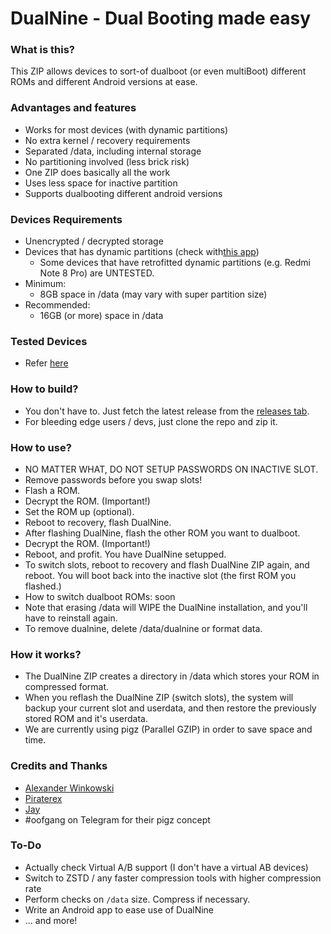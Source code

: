 # DualNine - Dual Booting made easy #

### What is this? ###
This ZIP allows devices to sort-of dualboot (or even multiBoot) different ROMs and different Android versions at ease.

### Advantages and features ###
- Works for most devices (with dynamic partitions)
- No extra kernel / recovery requirements
- Separated /data, including internal storage
- No partitioning involved (less brick risk)
- One ZIP does basically all the work
- Uses less space for inactive partition
- Supports dualbooting different android versions

### Devices Requirements ###
- Unencrypted / decrypted storage
- Devices that has dynamic partitions (check with[this app](https://play.google.com/store/apps/details?id=tk.hack5.treblecheck))
    - Some devices that have retrofitted dynamic partitions (e.g. Redmi Note 8 Pro) are UNTESTED.
- Minimum:
    - 8GB space in /data (may vary with super partition size)
- Recommended:
    - 16GB (or more) space in /data

### Tested Devices ###
- Refer [here](/misc/devices.md)

### How to build? ###
- You don't have to. Just fetch the latest release from the [releases tab](https://github.com/rain2wood/DualNine/releases).
- For bleeding edge users / devs, just clone the repo and zip it.

### How to use? ###
- NO MATTER WHAT, DO NOT SETUP PASSWORDS ON INACTIVE SLOT. 
- Remove passwords before you swap slots!
- Flash a ROM.
- Decrypt the ROM. (Important!)
- Set the ROM up (optional).
- Reboot to recovery, flash DualNine.
- After flashing DualNine, flash the other ROM you want to dualboot.
- Decrypt the ROM. (Important!)
- Reboot, and profit. You have DualNine setupped.
- To switch slots, reboot to recovery and flash DualNine ZIP again, and reboot. You will boot back into the inactive slot (the first ROM you flashed.)
- How to switch dualboot ROMs: soon
- Note that erasing /data will WIPE the DualNine installation, and you'll have to reinstall again.
- To remove dualnine, delete /data/dualnine or format data.

### How it works? ###
- The DualNine ZIP creates a directory in /data which stores your ROM in compressed format.
- When you reflash the DualNine ZIP (switch slots), the system will backup your current slot and userdata, and then restore the previously stored ROM and it's userdata.
- We are currently using pigz (Parallel GZIP) in order to save space and time.

### Credits and Thanks ###
- [Alexander Winkowski](https://github.com/dereference23)
- [Piraterex](https://github.com/piraterex)
- [Jay](https://github.com/ProtoDevNan0)
- #oofgang on Telegram for their pigz concept

### To-Do ###
- Actually check Virtual A/B support (I don't have a virtual AB devices)
- Switch to ZSTD / any faster compression tools with higher compression rate
- Perform checks on `/data` size. Compress if necessary.
- Write an Android app to ease use of DualNine
- ... and more!
